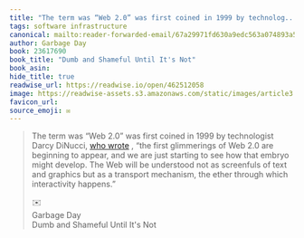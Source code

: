 ```yaml
---
title: "The term was “Web 2.0” was first coined in 1999 by technolog..."
tags: software infrastructure
canonical: mailto:reader-forwarded-email/67a29971fd630a9edc563a074893a5ad
author: Garbage Day
book: 23617690
book_title: "Dumb and Shameful Until It's Not"
book_asin: 
hide_title: true
readwise_url: https://readwise.io/open/462512058
image: https://readwise-assets.s3.amazonaws.com/static/images/article3.5c705a01b476.png
favicon_url: 
source_emoji: ✉️
---
```


> The term was “Web 2.0” was first coined in 1999 by technologist Darcy DiNucci, [who wrote](https://substack.com/redirect/e4cd5ce6-e938-4f18-b94a-2aa21489a556?j=eyJ1IjoiMXlmdTFqIn0.qYv5NVQwodvs9yAW1b9IqXxz-UTiPAUp4JXaRMXUArU) , “the first glimmerings of Web 2.0 are beginning to appear, and we are just starting to see how that embryo might develop. The Web will be understood not as screenfuls of text and graphics but as a transport mechanism, the ether through which interactivity happens.”
> <div class="quoteback-footer"><div class="quoteback-avatar"><span class="mini-emoji"> ✉️</span></div><div class="quoteback-metadata"><div class="metadata-inner"><span style="display:none">FROM:</span><div aria-label="Garbage Day" class="quoteback-author"> Garbage Day</div><div aria-label="Dumb and Shameful Until It's Not" class="quoteback-title"> Dumb and Shameful Until It's Not</div></div></div></div>